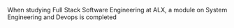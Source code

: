 When studying Full Stack Software Engineering at ALX, a module on System Engineering and Devops is completed
